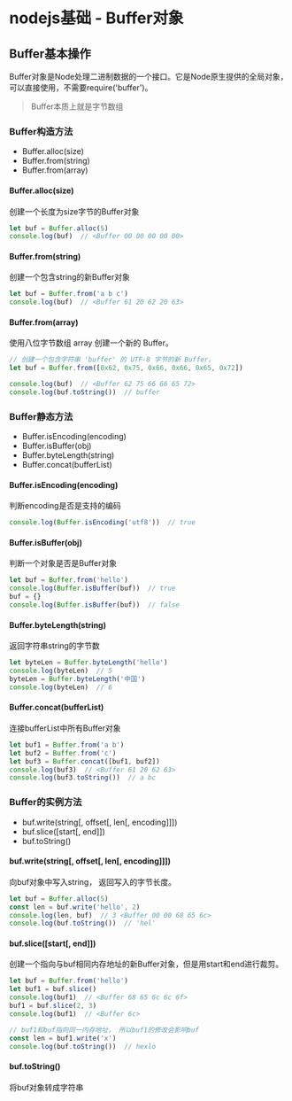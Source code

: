 # nodejs基础 - Buffer对象
## Buffer基本操作
Buffer对象是Node处理二进制数据的一个接口。它是Node原生提供的全局对象，可以直接使用，不需要require('buffer')。
> Buffer本质上就是字节数组

### Buffer构造方法
- Buffer.alloc(size)
- Buffer.from(string)
- Buffer.from(array)

#### Buffer.alloc(size)
创建一个长度为size字节的Buffer对象
```js
let buf = Buffer.alloc(5)
console.log(buf)  // <Buffer 00 00 00 00 00>
```

#### Buffer.from(string)
创建一个包含string的新Buffer对象
```js
let buf = Buffer.from('a b c')
console.log(buf)  // <Buffer 61 20 62 20 63>
```

#### Buffer.from(array)
使用八位字节数组 array 创建一个新的 Buffer。
```js
// 创建一个包含字符串 'buffer' 的 UTF-8 字节的新 Buffer。
let buf = Buffer.from([0x62, 0x75, 0x66, 0x66, 0x65, 0x72])

console.log(buf)  // <Buffer 62 75 66 66 65 72>
console.log(buf.toString())  // buffer
```
### Buffer静态方法
- Buffer.isEncoding(encoding)
- Buffer.isBuffer(obj)
- Buffer.byteLength(string)
- Buffer.concat(bufferList)

#### Buffer.isEncoding(encoding)
判断encoding是否是支持的编码
```js
console.log(Buffer.isEncoding('utf8'))  // true
```
#### Buffer.isBuffer(obj)
判断一个对象是否是Buffer对象
```js
let buf = Buffer.from('hello')
console.log(Buffer.isBuffer(buf))  // true
buf = {}
console.log(Buffer.isBuffer(buf))  // false
```

#### Buffer.byteLength(string)
返回字符串string的字节数
```js
let byteLen = Buffer.byteLength('hello')
console.log(byteLen)  // 5
byteLen = Buffer.byteLength('中国')
console.log(byteLen)  // 6
```

#### Buffer.concat(bufferList)
连接bufferList中所有Buffer对象
```js
let buf1 = Buffer.from('a b')
let buf2 = Buffer.from('c')
let buf3 = Buffer.concat([buf1, buf2])
console.log(buf3)  // <Buffer 61 20 62 63>
console.log(buf3.toString())  // a bc
```

### Buffer的实例方法
- buf.write(string[, offset[, len[, encoding]]])
- buf.slice([start[, end]])
- buf.toString()

#### buf.write(string[, offset[, len[, encoding]]])
向buf对象中写入string， 返回写入的字节长度。
```js
let buf = Buffer.alloc(5)
const len = buf.write('hello', 2)
console.log(len, buf)  // 3 <Buffer 00 00 68 65 6c> 
console.log(buf.toString())  // 'hel'
```
#### buf.slice([start[, end]])
创建一个指向与buf相同内存地址的新Buffer对象，但是用start和end进行裁剪。
```js
let buf = Buffer.from('hello')
let buf1 = buf.slice()
console.log(buf1)  // <Buffer 68 65 6c 6c 6f>
buf1 = buf.slice(2, 3)
console.log(buf1)  // <Buffer 6c>

// buf1和buf指向同一内存地址， 所以buf1的修改会影响buf
const len = buf1.write('x')
console.log(buf.toString())  // hexlo
```

#### buf.toString()
将buf对象转成字符串

